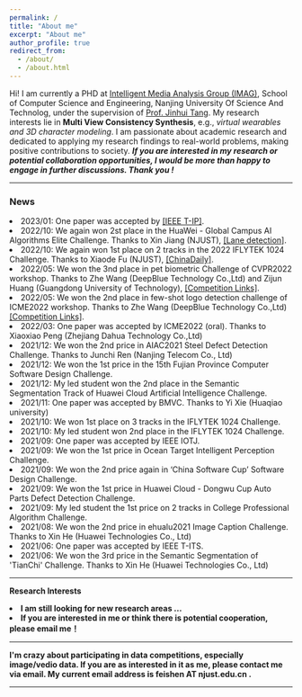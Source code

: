 ```yaml
---
permalink: /
title: "About me"
excerpt: "About me"
author_profile: true
redirect_from: 
  - /about/
  - /about.html
---
```

Hi! I am currently a PHD at <a href="https://imag-njust.net/"> Intelligent Media Analysis Group (IMAG)</a>, School of Computer Science and Engineering, Nanjing University Of Science And Technolog, under the supervision of <a href="https://imag-njust.net/jinhui-tang/">Prof. Jinhui Tang</a>.
My research interests  lie in **Multi View Consistency Synthesis**, e.g., *virtual wearables and 3D character modeling*. I am passionate about academic research and dedicated to applying my research findings to real-world problems, making positive contributions to society. 
***If you are interested in my research or potential collaboration opportunities, I would be more than happy to engage in further discussions. Thank you !***

<hr>

### News
<li> 2023/01: One paper was accepted by <a href='https://arxiv.org/abs/2107.05475'>[IEEE T-IP]</a>.
<li> 2022/10: We again won 2st place in the HuaWei - Global Campus AI Algorithms Elite Challenge. Thanks to Xin Jiang (NJUST), <a href='https://developer.huawei.com/consumer/cn/activity/digixActivity/digixWinnersDetail/101655281685926449'>[Lane detection]</a>.
<li> 2022/10: We again won 1st place on 2 tracks in the 2022 IFLYTEK 1024 Challenge. Thanks to Xiaode Fu (NJUST), <a href='https://baijiahao.baidu.com/s?id=1750103461042835751&wfr=spider&for=pc](http://ex.chinadaily.com.cn/exchange/partners/82/rss/channel/cn/columns/vyuatu/stories/WS63872437a3102ada8b224a72.html'>[ChinaDaily]</a>.
<li> 2022/05: We won the 3nd place in pet biometric Challenge of CVPR2022 workshop. Thanks to Zhe Wang (DeepBlue Technology Co.,Ltd) and Zijun Huang (Guangdong University of Technology), <a href='https://tianchi.aliyun.com/competition/entrance/531952/rankingList?'>[Competition Links]</a>.
<li> 2022/05: We won the 2nd place in few-shot logo detection challenge of ICME2022 workshop. Thanks to Zhe Wang (DeepBlue Technology Co.,Ltd)<a href='https://tianchi.aliyun.com/competition/entrance/531948/rankingList'>[Competition Links]</a>.
<li> 2022/03: One paper was accepted by ICME2022 (oral). Thanks to Xiaoxiao Peng (Zhejiang Dahua Technology Co.,Ltd)
<li> 2021/12: We won the 2nd price in AIAC2021 Steel Defect Detection Challenge. Thanks to Junchi Ren (Nanjing Telecom Co., Ltd)
<li> 2021/12: We won the 1st price in the 15th Fujian Province Computer Software Design Challenge.
<li> 2021/12: My led student won the 2nd place in the Semantic Segmentation Track of Huawei Cloud Artificial Intelligence Challenge. 
<li> 2021/11: One paper was accepted by BMVC. Thanks to Yi Xie (Huaqiao university)
<li> 2021/10: We won 1st place on 3 tracks in the IFLYTEK 1024 Challenge.
<li> 2021/10: My led student won 2nd place in the IFLYTEK 1024 Challenge.
<li> 2021/09: One paper was accepted by IEEE IOTJ.
<li> 2021/09: We won the 1st price in Ocean Target Intelligent Perception Challenge.
<li> 2021/09: We won the 2nd price again in ‘China Software Cup’ Software Design Challenge.
<li> 2021/09: We won the 1st price in Huawei Cloud - Dongwu Cup Auto Parts Defect Detection Challenge. 
<li> 2021/09: My led student the 1st price on 2 tracks in College Professional Algorithm Challenge. 
<li> 2021/08: We won the 2nd price in ehualu2021 Image Caption Challenge. Thanks to Xin He (Huawei Technologies Co., Ltd)
<li> 2021/06: One paper was accepted by IEEE T-ITS.
<li> 2021/06: We won the 3rd price in the  Semantic Segmentation of 'TianChi' Challenge. Thanks to Xin He (Huawei Technologies Co., Ltd)

<hr>

<strong>Research Interests <strong>
  
<li> I am still looking for new research areas ...
<li> If you are interested in me or think there is potential cooperation, please email me！
 
 <hr>
I'm crazy about participating in data competitions, especially image/vedio data. If you are as interested in it as me, please contact me via email. My current email address is feishen AT njust.edu.cn . 
  
<hr>
  
<div style='width:600px;height:300px;margin:0 auto'>
<script type='text/javascript' id='clustrmaps' src='//cdn.clustrmaps.com/map_v2.js?d=mhnrYabZI2bz_eHk1W_A8VvNxtAjYBrWfIfxbLnTRPQ&cmo=faa659&cl=ffffff&w=a'></script>
</div>
